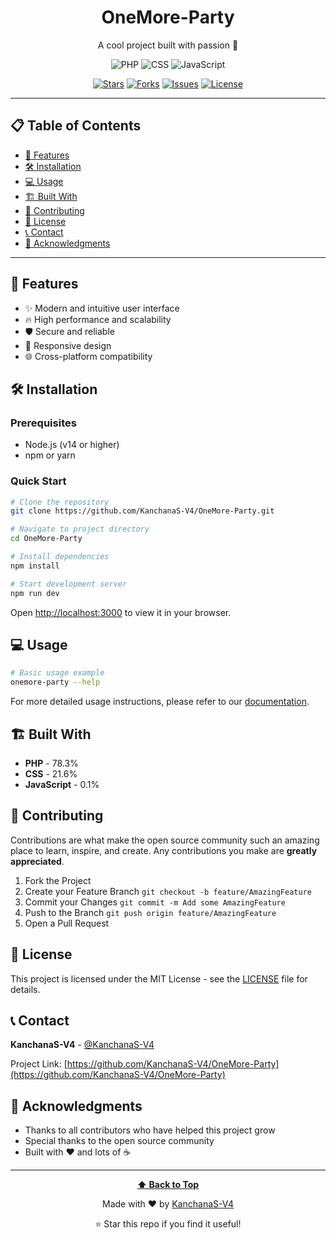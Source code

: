 <div align="center">
  
# OneMore-Party

A cool project built with passion 🚀

![PHP](https://img.shields.io/badge/PHP-4F5D95?style=for-the-badge&logo=php&logoColor=white) ![CSS](https://img.shields.io/badge/CSS-1572B6?style=for-the-badge&logo=css&logoColor=white) ![JavaScript](https://img.shields.io/badge/JavaScript-f1e05a?style=for-the-badge&logo=javascript&logoColor=white)

[![Stars](https://img.shields.io/github/stars/KanchanaS-V4/OneMore-Party?style=for-the-badge&logo=github)](https://github.com/KanchanaS-V4/OneMore-Party/stargazers)
[![Forks](https://img.shields.io/github/forks/KanchanaS-V4/OneMore-Party?style=for-the-badge&logo=github)](https://github.com/KanchanaS-V4/OneMore-Party/network/members)
[![Issues](https://img.shields.io/github/issues/KanchanaS-V4/OneMore-Party?style=for-the-badge&logo=github)](https://github.com/KanchanaS-V4/OneMore-Party/issues)
[![License](https://img.shields.io/github/license/KanchanaS-V4/OneMore-Party?style=for-the-badge)](https://github.com/KanchanaS-V4/OneMore-Party/blob/main/LICENSE)

</div>

---

## 📋 Table of Contents

- [🚀 Features](#-features)
- [🛠️ Installation](#️-installation)
- [💻 Usage](#-usage)
- [🏗️ Built With](#️-built-with)
- [🤝 Contributing](#-contributing)
- [📄 License](#-license)
- [📞 Contact](#-contact)
- [🙏 Acknowledgments](#-acknowledgments)

---

## 🚀 Features

- ✨ Modern and intuitive user interface
- 🔥 High performance and scalability
- 🛡️ Secure and reliable
- 📱 Responsive design
- 🌐 Cross-platform compatibility

## 🛠️ Installation

### Prerequisites
- Node.js (v14 or higher)
- npm or yarn

### Quick Start
```bash
# Clone the repository
git clone https://github.com/KanchanaS-V4/OneMore-Party.git

# Navigate to project directory
cd OneMore-Party

# Install dependencies
npm install

# Start development server
npm run dev
```

Open [http://localhost:3000](http://localhost:3000) to view it in your browser.

## 💻 Usage

```bash
# Basic usage example
onemore-party --help
```

For more detailed usage instructions, please refer to our [documentation](https://github.com/KanchanaS-V4/OneMore-Party).

## 🏗️ Built With

- **PHP** - 78.3%
- **CSS** - 21.6%
- **JavaScript** - 0.1%

## 🤝 Contributing

Contributions are what make the open source community such an amazing place to learn, inspire, and create. Any contributions you make are **greatly appreciated**.

1. Fork the Project
2. Create your Feature Branch `git checkout -b feature/AmazingFeature`
3. Commit your Changes `git commit -m Add some AmazingFeature`
4. Push to the Branch `git push origin feature/AmazingFeature`
5. Open a Pull Request

## 📄 License

This project is licensed under the MIT License - see the [LICENSE](LICENSE) file for details.

## 📞 Contact

**KanchanaS-V4** - [@KanchanaS-V4](https://github.com/KanchanaS-V4)

Project Link: [https://github.com/KanchanaS-V4/OneMore-Party](https://github.com/KanchanaS-V4/OneMore-Party)



## 🙏 Acknowledgments

- Thanks to all contributors who have helped this project grow
- Special thanks to the open source community
- Built with ❤️ and lots of ☕

---

<div align="center">
  
**[⬆ Back to Top](#onemore-party)**

Made with ❤️ by [KanchanaS-V4](https://github.com/KanchanaS-V4)

⭐ Star this repo if you find it useful!

</div>
